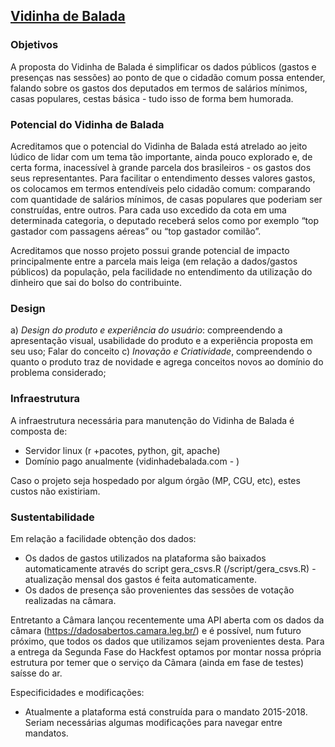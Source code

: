 ## [Vidinha de Balada](http://vidinhadebalada.com/#!/)

### Objetivos 

A proposta do Vidinha de Balada é simplificar os dados públicos (gastos e presenças nas sessões) ao ponto de que o cidadão comum possa entender, falando sobre os gastos dos deputados em termos de salários mínimos, casas populares, cestas básica - tudo isso de forma bem humorada.


### Potencial do Vidinha de Balada

Acreditamos que o potencial do Vidinha de Balada está atrelado ao jeito lúdico de lidar com um tema tão importante, ainda pouco explorado e, de certa forma, inacessível à grande parcela dos brasileiros  - os gastos dos seus representantes. 
Para facilitar o entendimento desses valores gastos, os colocamos em termos entendíveis pelo cidadão comum: comparando com quantidade de salários mínimos, de casas populares que poderiam ser construídas, entre outros. Para cada uso excedido da cota em uma determinada categoria, o deputado receberá selos como por exemplo “top gastador com passagens aéreas” ou “top gastador comilão”.

Acreditamos que nosso projeto possui grande potencial de impacto principalmente entre a parcela mais leiga (em relação a dados/gastos públicos) da população, pela facilidade no entendimento da utilização do dinheiro que sai do bolso do contribuinte.


### Design

a) _Design do produto e experiência do usuário_: compreendendo a apresentação visual, usabilidade do produto e a experiência proposta em seu uso; Falar do conceito
c) _Inovação e Criatividade_, compreendendo o quanto o produto traz de novidade e agrega conceitos novos ao domínio do problema considerado; 


### Infraestrutura

A infraestrutura necessária para manutenção do Vidinha de Balada é composta de:

- Servidor linux (r +pacotes, python, git, apache)
- Domínio pago anualmente (vidinhadebalada.com - )

Caso o projeto seja hospedado por algum órgão (MP, CGU, etc), estes custos não existiriam.


### Sustentabilidade

Em relação a facilidade obtenção dos dados: 

- Os dados de gastos utilizados na plataforma são baixados automaticamente através do script gera_csvs.R (/script/gera_csvs.R) - atualização mensal dos gastos é feita automaticamente. 
- Os dados de presença são provenientes das sessões de votação realizadas na câmara.

Entretanto a Câmara lançou recentemente uma API aberta com os dados da câmara (https://dadosabertos.camara.leg.br/) e é possível, num futuro próximo, que todos os dados que utilizamos sejam provenientes desta. Para a entrega da Segunda Fase do Hackfest optamos por montar nossa própria estrutura por temer que o serviço da Cãmara (ainda em fase de testes) saísse do ar.

Especificidades e modificações:

- Atualmente a plataforma está construída para o mandato 2015-2018. Seriam necessárias algumas modificações para navegar entre mandatos.











